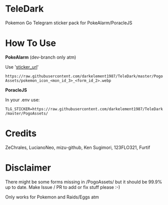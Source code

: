 # TeleDark
Pokemon Go Telegram sticker pack for PokeAlarm/PoracleJS

# How To Use

**PokeAlarm** (dev-branch only atm)

Use '[sticker_url](https://pa.readthedocs.io/en/master/configuration/alarms/telegram.html#advanced-config)' 

`https://raw.githubusercontent.com/darkelement1987/TeleDark/master/PogoAssets/pokemon_icon_<mon_id_3>_<form_id_2>.webp`

**PoracleJS**

In your .env use:

`TLG_STICKER=https://raw.githubusercontent.com/darkelement1987/TeleDark/master/PogoAssets/`

# Credits 
ZeChrales, LucianoNeo, mizu-github, Ken Sugimori, 123FLO321, Furtif

# Disclaimer
There might be some forms missing in /PogoAssets/ but it should be 99.9% up to date.
Make Issue / PR to add or fix stuff please :-)

Only works for Pokemon and Raids/Eggs atm
